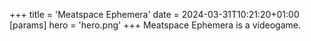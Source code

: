 +++
title = 'Meatspace Ephemera'
date = 2024-03-31T10:21:20+01:00
[params]
    hero = 'hero.png'
+++
Meatspace Ephemera is a videogame.